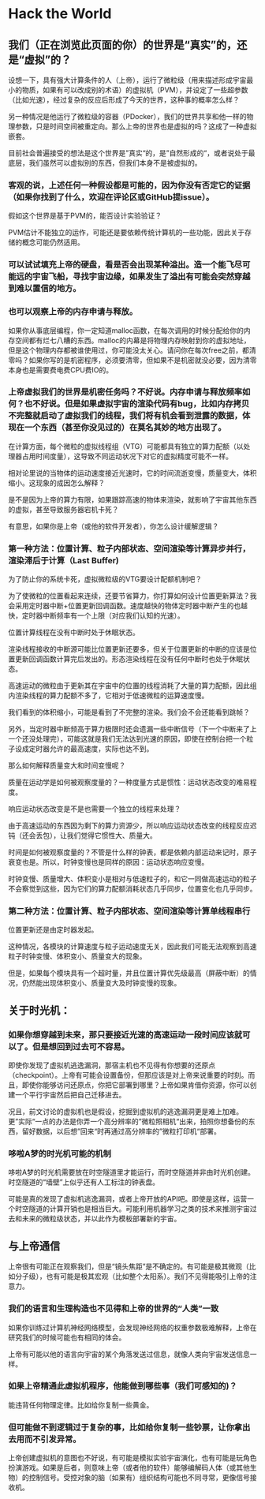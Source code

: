 # Hack the World

## 我们（正在浏览此页面的你）的世界是“真实”的，还是“虚拟”的？

设想一下，具有强大计算条件的人（上帝），运行了微粒级（用来描述形成宇宙最小的物质，如果有可以改成别的术语）的虚拟机（PVM），并设定了一些超参数（比如光速），经过复杂的反应后形成了今天的世界，这种事的概率怎么样？

另一种情况是他运行了微粒级的容器（PDocker），我们的世界共享和他一样的物理参数，只是时间空间被重定向。那么上帝的世界也是虚拟的吗？这成了一种虚拟嵌套。

目前社会普遍接受的想法是这个世界是”真实“的，是”自然形成的“，或者说处于最底层，我们虽然可以虚拟别的东西，但我们本身不是被虚拟的。

### 客观的说，上述任何一种假设都是可能的，因为你没有否定它的证据（如果你找到了什么，欢迎在评论区或GitHub提issue）。

假如这个世界是基于PVM的，能否设计实验验证？

PVM估计不能独立的运作，可能还是要依赖传统计算机的一些功能，因此关于存储的概念可能仍然适用。

### 可以试试填充上帝的硬盘，看是否会出现某种溢出。造一个能飞尽可能远的宇宙飞船，寻找宇宙边缘，如果发生了溢出有可能会突然穿越到难以置信的地方。

### 也可以观察上帝的内存申请与释放。

如果你从事底层编程，你一定知道malloc函数，在每次调用的时候分配给你的内存空间都有烂七八糟的东西。malloc的内幕是将物理内存映射到你的虚拟地址，但是这个物理内存都被谁使用过，你可能没太关心。请问你在每次free之前，都清零吗？如果你写的是机密程序，必须要清零，但如果不是机密就没必要，因为清零本身也是需要费电费CPU费IO的。

### 上帝虚拟我们的世界是机密任务吗？不好说。内存申请与释放频率如何？也不好说。但是如果虚拟宇宙的渲染代码有bug，比如内存拷贝不完整就启动了虚拟我们的线程，我们将有机会看到泄露的数据，体现在一个东西（甚至你没见过的）在莫名其妙的地方出现了。

在计算方面，每个微粒的虚拟线程组（VTG）可能都具有独立的算力配额（以处理器占用时间度量），这导致不同运动状况下对它的虚拟精度可能不一样。

相对论里说的当物体的运动速度接近光速时，它的时间流逝变慢，质量变大，体积缩小。这现象的成因怎么解释？

是不是因为上帝的算力有限，如果跟踪高速的物体来渲染，就影响了宇宙其他东西的虚拟，甚至导致服务器宕机卡死？

有意思，如果你是上帝（或他的软件开发者），你怎么设计缓解逻辑？

### 第一种方法：位置计算、粒子内部状态、空间渲染等计算异步并行，渲染滞后于计算（Last Buffer)

为了防止你的系统卡死，虚拟微粒级的VTG要设计配额机制吧？

为了使微粒的位置看起来连续，还要节省算力，你打算如何设计位置更新算法？我会采用定时器中断+位置更新回调函数。速度越快的物体定时器中断产生的也越快，定时器中断频率有一个上限（对应我们认知的光速）。

位置计算线程在没有中断时处于休眠状态。

渲染线程接收的中断源可能比位置更新还要多，但关于位置更新的中断的应该是位置更新回调函数计算完后发出的。形态渲染线程在没有任何中断时也处于休眠状态。

高速运动的微粒由于更新其在宇宙中的位置的线程消耗了大量的算力配额，因此组内渲染线程的算力配额不多了，它相对于低速微粒的运算速度慢。

我们看到的体积缩小，可能是看到了不完整的渲染。我们会不会还能看到跳帧？

另外，当定时器中断频高于算力极限时还会遗漏一些中断信号（下一个中断来了上一个还没处理完），可能这就是我们无法达到光速的原因，即使在控制台把一个粒子设成定时器允许的最高速度，实际也达不到。

那么如何解释质量变大和时间变慢呢？

质量在运动学是如何被观察度量的？一种度量方式是惯性：运动状态改变的难易程度。

响应运动状态改变是不是也需要一个独立的线程来处理？

由于高速运动的东西因为剩下的算力资源少，所以响应运动状态改变的线程反应迟钝（还会丢包），让我们觉得它惯性大、质量大。

时间是如何被观察度量的？不管是什么样的钟表，都是依赖内部运动来记时，原子衰变也是。所以，时钟变慢也是同样的原因：运动状态响应变慢。

时钟变慢、质量增大、体积变小是相对与低速粒子的，和它一同做高速运动的粒子不会察觉到这些，因为它们的算力配额消耗状态几乎同步，位置变化也几乎同步。

### 第二种方法：位置计算、粒子内部状态、空间渲染等计算单线程串行

位置更新还是由定时器发起。

这种情况，各模块的计算速度与粒子运动速度无关，因此我们可能无法观察到高速粒子时钟变慢、体积变小、质量变大的现象。

但是，如果每个模块具有一个超时量，并且位置计算优先级最高（屏蔽中断）的情况，仍然能出现体积变小、质量变大及时钟变慢的现象。

## 关于时光机：

### 如果你想穿越到未来，那只要接近光速的高速运动一段时间应该就可以了。但是想回到过去可不容易。

即使你发现了虚拟机逃逸漏洞，那宿主机也不见得有你想要的还原点（checkpoint）。上帝有可能会设置备份，但那应该是对上帝来说重要的时刻。而且，即使你能够访问还原点，你把它部署到哪里？上帝如果肯借你资源，你可以创建一个平行宇宙然后把自己迁移进去。

况且，前文讨论的虚拟机也是假设，挖掘到虚拟机的逃逸漏洞更是难上加难。更”实际“一点的办法是你弄一个高分辨率的”微粒照相机“出来，拍照你想备份的东西，留好数据，以后想”回来“时再通过高分辨率的”微粒打印机“部署。

### 哆啦A梦的时光机可能的机制

哆啦A梦的时光机需要放在时空隧道里才能运行，而时空隧道并非由时光机创建。时空隧道的“墙壁”上似乎还有人工标注的钟表盘。

可能是真的发现了虚拟机逃逸漏洞，或者上帝开放的API吧。即使是这样，运营一个时空隧道的计算开销也是相当巨大。可能利用机器学习之类的技术来推测宇宙过去和未来的微粒级状态，并以此作为模板部署新的宇宙。

## 与上帝通信

上帝很有可能正在观察我们，但是“镜头焦距”是不确定的。有可能是极其微观（比如分子级），也有可能是极其宏观（比如整个太阳系）。我们不见得能吸引上帝的注意力。

### 我们的语言和生理构造也不见得和上帝的世界的“人类”一致

如果你训练过计算机神经网络模型，会发现神经网络的权重参数极难解释，上帝在研究我们的时候可能也有相同的体会。

上帝有可能以他的语言向宇宙的某个角落发送过信息，就像人类向宇宙发送信息一样。

### 如果上帝精通此虚拟机程序，他能做到哪些事（我们可感知的)？

能违背任何物理定律。比如给你复制一些黄金。

### 但可能做不到逻辑过于复杂的事，比如给你复制一些钞票，让你拿出去用而不引发异常。

上帝创建虚拟机的意图也不好说，有可能是模拟实验宇宙演化，也有可能是玩角色扮演游戏。如果是后者，则意味上帝（或者他的软件）能够编解码人体（或其他生物）的控制信号。受控对象的脑（如果有）组织结构可能也不同寻常，更像信号接收机。

